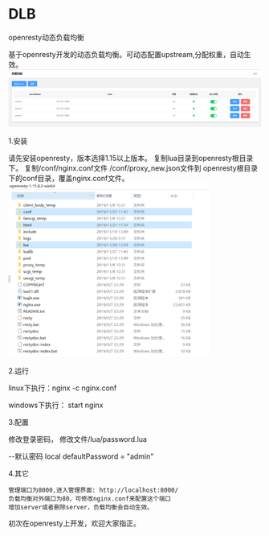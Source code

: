 # DLB
openresty动态负载均衡


基于openresty开发的动态负载均衡。可动态配置upstream,分配权重，自动生效。
<img src="01.png"/>

1.安装

   请先安装openresty，版本选择1.15以上版本。
   复制lua目录到openresty根目录下。
   复制/conf/nginx.conf文件 /conf/proxy_new.json文件到 openresty根目录下的conf目录，覆盖nginx.conf文件。
   <img src="02.png" style="width:400px;"/>
   
2.运行

   linux下执行：nginx -c nginx.conf
   
   windows下执行：  start nginx
   
3.配置

   修改登录密码， 修改文件/lua/password.lua
   
   --默认密码
   local defaultPassword = "admin"
   
4.其它

    管理端口为8000,进入管理界面: http://localhost:8000/
    负载均衡对外端口为80，可修改nginx.conf来配置这个端口
    增加server或者删除server，负载均衡会自动生效。
    
 初次在openresty上开发，欢迎大家指正。
   
